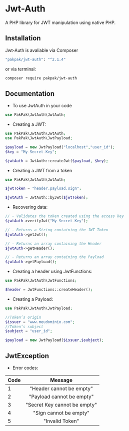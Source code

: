 # Jwt-Auth
A PHP library for JWT manipulation using native PHP.

## Installation

Jwt-Auth is avaliable via Composer

```bash
"pakpak/jwt-auth": "^2.1.4"
```

or via terminal:

```bash
composer require pakpak/jwt-auth
```

## Documentation

- To use JwtAuth in your code

```php
use PakPak\JwtAuth\JwtAuth;
```



- Creating a JWT:

```php
use PakPak\JwtAuth\JwtAuth;
use PakPak\JwtAuth\JwtPayload;

$payload = new JwtPayload("localhost","user_id");
$key = "My-Secret-Key";

$jwtAuth = JwtAuth::createJwt($payload, $key);
```

- Creating a JWT from a token

```php
use PakPak\JwtAuth\JwtAuth;

$jwtToken = "header.payload.sign";

$jwtAuth = JwtAuth::byJwt($jwtToken);
```

- Recovering data:
```php
// - Validates the token created using the access key
$jwtAuth->verifyJwt("My-Secret-Key");

// - Returns a String containing the JWT Token
$jwtAuth->getJwt();

// - Returns an array containing the Header
$jwtAuth->getHeader();

// - Returns an array containing the Payload
$jwtAuth->getPayload();
```

- Creating a header using JwtFunctions:
````php
use PakPak\JwtAuth\JwtFunctions;

$header = JwtFunctions::createHeader();
````

- Creating a Payload:
````php
use PakPak\JwtAuth\JwtPayload;

//Token’s origin
$issuer = "www.meudominio.com";
//Token’s subject
$subject = "user_id";

$payload = new JwtPayload($issuer,$subject);
````
## JwtException

- Error codes:

| Code | Message          |
| :---- | :-------------: |
| 1 | "Header cannot be empty" |
| 2 | "Payload cannot be empty" |
| 3 | "Secret Key cannot be empty" |
| 4 | "Sign cannot be empty" |
| 5 | "Invalid Token" |
